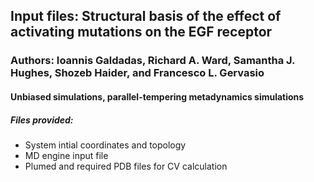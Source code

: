 ## Input files: Structural basis of the effect of activating mutations on the EGF receptor
### Authors: Ioannis Galdadas, Richard A. Ward, Samantha J. Hughes, Shozeb Haider, and Francesco L. Gervasio
#### Unbiased simulations, parallel-tempering metadynamics simulations
##### Files provided:
- System intial coordinates and topology
- MD engine input file
- Plumed and required PDB files for CV calculation
